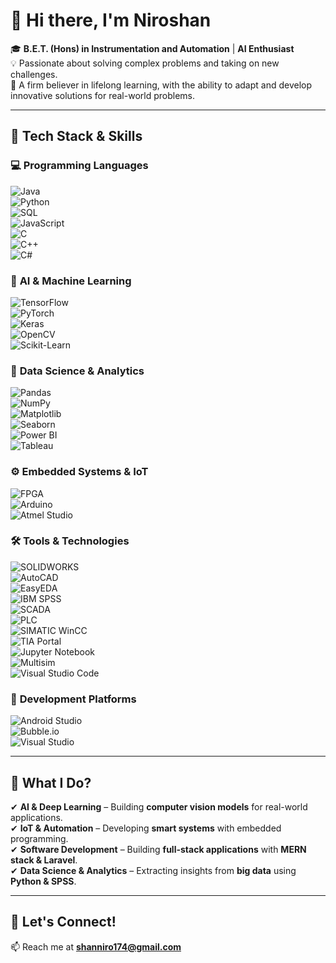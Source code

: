 # 👋 Hi there, I'm **Niroshan**  

🎓 **B.E.T. (Hons) in Instrumentation and Automation** | **AI Enthusiast**  
💡 Passionate about solving complex problems and taking on new challenges.  
🚀 A firm believer in lifelong learning, with the ability to adapt and develop innovative solutions for real-world problems.  

---

## 🔧 **Tech Stack & Skills**  

### 💻 **Programming Languages**  
![Java](https://img.shields.io/badge/Java-007396?style=flat&logo=java&logoColor=white)  
![Python](https://img.shields.io/badge/Python-3776AB?style=flat&logo=python&logoColor=white)  
![SQL](https://img.shields.io/badge/SQL-4479A1?style=flat&logo=postgresql&logoColor=white)  
![JavaScript](https://img.shields.io/badge/JavaScript-F7DF1E?style=flat&logo=javascript&logoColor=black)  
![C](https://img.shields.io/badge/C-A8B9CC?style=flat&logo=c&logoColor=white)  
![C++](https://img.shields.io/badge/C++-00599C?style=flat&logo=cplusplus&logoColor=white)  
![C#](https://img.shields.io/badge/C%23-239120?style=flat&logo=csharp&logoColor=white)

### 🚀 **AI & Machine Learning**  
![TensorFlow](https://img.shields.io/badge/TensorFlow-EE2C2C?style=flat&logo=tensorflow&logoColor=white)  
![PyTorch](https://img.shields.io/badge/PyTorch-EE4C2C?style=flat&logo=pytorch&logoColor=white)  
![Keras](https://img.shields.io/badge/Keras-FF3C00?style=flat&logo=keras&logoColor=white)  
![OpenCV](https://img.shields.io/badge/OpenCV-5C3EE8?style=flat&logo=opencv&logoColor=white)  
![Scikit-Learn](https://img.shields.io/badge/Scikit--Learn-F7931E?style=flat&logo=scikit-learn&logoColor=white)  

### 🔬 **Data Science & Analytics**  
![Pandas](https://img.shields.io/badge/Pandas-150458?style=flat&logo=pandas&logoColor=white)  
![NumPy](https://img.shields.io/badge/NumPy-013243?style=flat&logo=numpy&logoColor=white)  
![Matplotlib](https://img.shields.io/badge/Matplotlib-3C3C3C?style=flat&logo=matplotlib&logoColor=white)  
![Seaborn](https://img.shields.io/badge/Seaborn-9C86B8?style=flat&logo=seaborn&logoColor=white)  
![Power BI](https://img.shields.io/badge/PowerBI-3178C6?style=flat&logo=powerbi&logoColor=white)  
![Tableau](https://img.shields.io/badge/Tableau-E97627?style=flat&logo=tableau&logoColor=white)  

### ⚙️ **Embedded Systems & IoT**  
![FPGA](https://img.shields.io/badge/FPGA-3741E5?style=flat&logo=FPGA&logoColor=white)  
![Arduino](https://img.shields.io/badge/Arduino-00979D?style=flat&logo=arduino&logoColor=white)  
![Atmel Studio](https://img.shields.io/badge/Atmel%20Studio-051E6D?style=flat&logo=AtmelStudio&logoColor=white)  

### 🛠 **Tools & Technologies**  
![SOLIDWORKS](https://img.shields.io/badge/SOLIDWORKS-5E5B5B?style=flat&logo=solidworks&logoColor=white)  
![AutoCAD](https://img.shields.io/badge/AutoCAD-5A2F22?style=flat&logo=autocad&logoColor=white)  
![EasyEDA](https://img.shields.io/badge/EasyEDA-FF6A00?style=flat&logo=easyeda&logoColor=white)  
![IBM SPSS](https://img.shields.io/badge/IBM%20SPSS-2E5A8C?style=flat&logo=ibm&logoColor=white)  
![SCADA](https://img.shields.io/badge/SCADA-005E7C?style=flat&logo=SCADA&logoColor=white)  
![PLC](https://img.shields.io/badge/PLC-8D1F3E?style=flat&logo=PLC&logoColor=white)  
![SIMATIC WinCC](https://img.shields.io/badge/SIMATIC%20WinCC-003D7C?style=flat&logo=siemens&logoColor=white)  
![TIA Portal](https://img.shields.io/badge/TIA%20Portal-3F5C2E?style=flat&logo=siemens&logoColor=white)  
![Jupyter Notebook](https://img.shields.io/badge/Jupyter%20Notebook-F37626?style=flat&logo=jupyter&logoColor=white)  
![Multisim](https://img.shields.io/badge/Multisim-003D7C?style=flat&logo=national-instruments&logoColor=white)  
![Visual Studio Code](https://img.shields.io/badge/VS%20Code-007ACC?style=flat&logo=visual-studio-code&logoColor=white)  

### 📱 **Development Platforms**  
![Android Studio](https://img.shields.io/badge/Android%20Studio-3DDC84?style=flat&logo=android-studio&logoColor=white)  
![Bubble.io](https://img.shields.io/badge/Bubble.io-7D57F4?style=flat&logo=bubble&logoColor=white)  
![Visual Studio](https://img.shields.io/badge/Visual%20Studio-5C2D91?style=flat&logo=visual-studio&logoColor=white)  

---

## 🚀 **What I Do?**  

✔ **AI & Deep Learning** – Building **computer vision models** for real-world applications.  
✔ **IoT & Automation** – Developing **smart systems** with embedded programming.  
✔ **Software Development** – Building **full-stack applications** with **MERN stack & Laravel**.  
✔ **Data Science & Analytics** – Extracting insights from **big data** using **Python & SPSS**.  

---

## 📌 **Let's Connect!**  
📫 Reach me at **shanniro174@gmail.com**  

<!---
Niroshan-niron/Niroshan-niron is a ✨ special ✨ repository because its `README.md` (this file) appears on your GitHub profile.
You can click the Preview link to take a look at your changes.
--->
